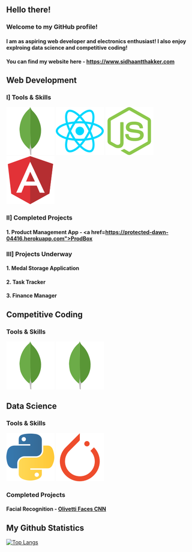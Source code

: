 ## Hello there!

### Welcome to my GitHub profile!
#### I am as aspiring web developer and electronics enthusiast! I also enjoy explroing data science and competitive coding!

#### You can find my website here - <a href="https://www.sidhaantthakker.com" target="_blank">https://www.sidhaantthakker.com</a>

## Web Development
### I] Tools & Skills
![](/images/mongodb-icon.svg)
![](/images/reactjs-icon.svg)
![](/images/nodejs-icon.svg)
![](/images/angular-icon.svg)

### II] Completed Projects
#### 1. Product Management App - <a href=https://protected-dawn-04416.herokuapp.com">ProdBox</a>

### III] Projects Underway
#### 1. Medal Storage Application
#### 2. Task Tracker 
#### 3. Finance Manager

## Competitive Coding
### Tools & Skills
![](/images/mongodb-icon.svg)
![](/images/mongodb-icon.svg)

## Data Science
### Tools & Skills
![](/images/python-icon.svg)
![](/images/pytorch-icon.svg)

### Completed Projects
#### Facial Recognition - <a href="https://jovian.ai/f20201047/my-course-project/v/85">Olivetti Faces CNN</a>


## My Github Statistics
[![Top Langs](https://github-readme-stats.vercel.app/api/top-langs/?username=SidhaantThakker&layout=compact)](https://github.com/anuraghazra/github-readme-stats)


